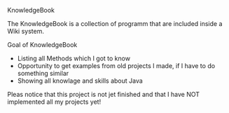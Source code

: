 KnowledgeBook

The KnowledgeBook is a collection of programm that are included inside a Wiki system.

Goal of KnowledgeBook
 - Listing all Methods which I got to know
 - Opportunity to get examples from old projects I made, if I have to do something similar
 - Showing all knowlage and skills about Java

Pleas notice that this project is not jet finished and that I have NOT implemented all my projects yet! 
